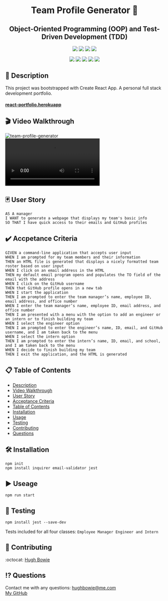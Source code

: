 <h1 align="center">Team Profile Generator 🚀</h1>
<h2 align="center">Object-Oriented Programming (OOP) and Test-Driven Development (TDD)</h2>

<p align="center">
    <img src="https://img.shields.io/github/repo-size/hugh-bowie/team-profile-generator" />
    <img src="https://img.shields.io/github/languages/top/hugh-bowie/team-profile-generator"  />
    <img src="https://img.shields.io/github/issues/hugh-bowie/team-profile-generator" />
    <img src="https://img.shields.io/github/last-commit/hugh-bowie/team-profile-generator" >

</p>
<p align="center">
    <img src="https://img.shields.io/badge/JavaScript-yellow"  />
    <img src="https://img.shields.io/badge/jQuery-blue" />
    <img src="https://img.shields.io/badge/Node-33cc33" />
    <img src="https://img.shields.io/badge/Inquirer-99ccff"  />
    <img src="https://img.shields.io/badge/Jest-99ff99"  />

</p>

## 📓 Description

This project was bootstrapped with Create React App. A personal full stack
development portfolio.

#### [react-portfolio.herokuapp](https://react-portfolio-hb.herokuapp.com/#/portfolio)

## 🎬 Video Walkthrough

![team-profile-generator](./src/assets/images/team-profile-generator.gif)<br>
![team-profile-generator](./src/assets/images/team-profile-generator.mp4)

## 🃏 User Story

```
AS A manager
I WANT to generate a webpage that displays my team's basic info
SO THAT I have quick access to their emails and GitHub profiles
```

## ✔️ Accpetance Criteria

```
GIVEN a command-line application that accepts user input
WHEN I am prompted for my team members and their information
THEN an HTML file is generated that displays a nicely formatted team roster based on user input
WHEN I click on an email address in the HTML
THEN my default email program opens and populates the TO field of the email with the address
WHEN I click on the GitHub username
THEN that GitHub profile opens in a new tab
WHEN I start the application
THEN I am prompted to enter the team manager’s name, employee ID, email address, and office number
WHEN I enter the team manager’s name, employee ID, email address, and office number
THEN I am presented with a menu with the option to add an engineer or an intern or to finish building my team
WHEN I select the engineer option
THEN I am prompted to enter the engineer’s name, ID, email, and GitHub username, and I am taken back to the menu
WHEN I select the intern option
THEN I am prompted to enter the intern’s name, ID, email, and school, and I am taken back to the menu
WHEN I decide to finish building my team
THEN I exit the application, and the HTML is generated
```

## 📋 Table of Contents

- [Description](#description)
- [Video Walkthrough](#Video-Walkthrough)
- [User Story](#user-story)
- [Acceptance Criteria](#acceptance-criteria)
- [Table of Contents](#table-of-contents)
- [Installation](#installation)
- [Usage](#usage)
- [Testing](#testing)
- [Contributing](#contributing)
- [Questions](#questions)

## 🛠 Installation

`npm init` <br> `npm install inquirer email-validator jest`

## ▶️ Useage

`npm run start`

## 🎪 Testing

`npm install jest --save-dev`

Tests included for all four classes: `Employee Manager Engineer and Intern`

## 🍻 Contributing

:octocat: [Hugh Bowie](https://github.com/hugh-bowie)

## ⁉️ Questions

Contact me with any questions:
[hughbowie@me.com](mailto:hughbowie@me.com)<br />[My GitHub](https://github.com/hugh-bowie)<br />
